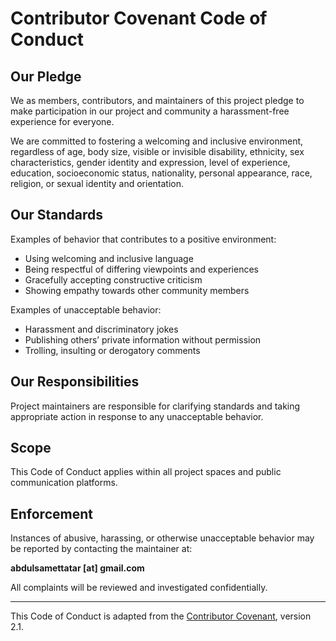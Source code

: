 # Contributor Covenant Code of Conduct

## Our Pledge

We as members, contributors, and maintainers of this project pledge to make participation in our project and community a harassment-free experience for everyone.

We are committed to fostering a welcoming and inclusive environment, regardless of age, body size, visible or invisible disability, ethnicity, sex characteristics, gender identity and expression, level of experience, education, socioeconomic status, nationality, personal appearance, race, religion, or sexual identity and orientation.

## Our Standards

Examples of behavior that contributes to a positive environment:

- Using welcoming and inclusive language
- Being respectful of differing viewpoints and experiences
- Gracefully accepting constructive criticism
- Showing empathy towards other community members

Examples of unacceptable behavior:

- Harassment and discriminatory jokes
- Publishing others’ private information without permission
- Trolling, insulting or derogatory comments

## Our Responsibilities

Project maintainers are responsible for clarifying standards and taking appropriate action in response to any unacceptable behavior.

## Scope

This Code of Conduct applies within all project spaces and public communication platforms.

## Enforcement

Instances of abusive, harassing, or otherwise unacceptable behavior may be reported by contacting the maintainer at:

**abdulsamettatar [at] gmail.com**

All complaints will be reviewed and investigated confidentially.

---

This Code of Conduct is adapted from the [Contributor Covenant][homepage], version 2.1.

[homepage]: https://www.contributor-covenant.org
